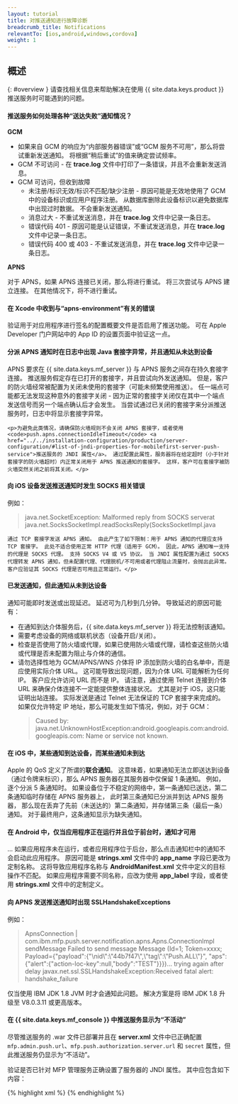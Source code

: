 ```yaml
---
layout: tutorial
title: 对推送通知进行故障诊断
breadcrumb_title: Notifications
relevantTo: [ios,android,windows,cordova]
weight: 1
---
```

<!-- NLS_CHARSET=UTF-8 -->
## 概述
{: #overview }
请查找相关信息来帮助解决在使用 {{ site.data.keys.product }} 推送服务时可能遇到的问题。

<div class="panel panel-default">
  <div class="panel-heading"><h4>推送服务如何处理各种“送达失败”通知情况？</h4></div>
  <div class="panel-body">
    <b>GCM</b><br/>
    <ul>
        <li>如果来自 GCM 的响应为“内部服务器错误”或“GCM 服务不可用”，那么将尝试重新发送通知。 将根据“稍后重试”的值来确定尝试频率。</li>
        <li>GCM 不可访问 - 在 <b>trace.log</b> 文件中打印了一条错误，并且不会重新发送消息。</li>
        <li>GCM 可访问，但收到故障
            <ul>
                <li>未注册/标识无效/标识不匹配/缺少注册 - 原因可能是无效地使用了 GCM 中的设备标识或应用户程序注册。 从数据库删除此设备标识以避免数据库中出现过时数据。 不会重新发送通知。</li>
                <li>消息过大 - 不重试发送消息，并在 <b>trace.log</b> 文件中记录一条日志。</li>
                <li>错误代码 401 - 原因可能是认证错误，不重试发送消息，并在 <b>trace.log</b> 文件中记录一条日志。</li>
                <li>错误代码 400 或 403 - 不重试发送消息，并在 <b>trace.log</b> 文件中记录一条日志。</li>
            </ul>
        </li>
    </ul>
    <b>APNS</b><br/>
    <p>对于 APNS，如果 APNS 连接已关闭，那么将进行重试。 将三次尝试与 APNS 建立连接。 在其他情况下，将不进行重试。</p>
  </div>
</div>

<div class="panel panel-default">
  <div class="panel-heading"><h4>在 Xcode 中收到与“apns-environment”有关的错误</h4></div>
  <div class="panel-body">
    <p>验证用于对应用程序进行签名的配置概要文件是否启用了推送功能。 可在 Apple Developer 门户网站中的 App ID 的设置页面中验证这一点。</p>
  </div>
</div>

<div class="panel panel-default">
  <div class="panel-heading"><h4>分派 APNS 通知时在日志中出现 Java 套接字异常，并且通知从未达到设备</h4></div>
  <div class="panel-body">
    <p>APNS 要求在 {{ site.data.keys.mf_server }} 与 APNS 服务之间存在持久套接字连接。 推送服务假定存在已打开的套接字，并且尝试向外发送通知。 但是，客户的防火墙经常被配置为关闭未使用的套接字（可能未频繁使用推送）。 任一端点可能都无法发现这种意外的套接字关闭 - 因为正常的套接字关闭仅在其中一个端点发送信号而另一个端点确认后才会发生。 当尝试通过已关闭的套接字来分派推送服务时，日志中将显示套接字异常。</p>
    
    <p>为避免此类情况，请确保防火墙规则不会关闭 APNS 套接字，或者使用 <code>push.apns.connectionIdleTimeout</code> <a href="../../installation-configuration/production/server-configuration/#list-of-jndi-properties-for-mobilefirst-server-push-service">推送服务的 JNDI 属性</a>。 通过配置此属性，服务器将在给定超时（小于针对套接字的防火墙超时）内正常关闭用于 APNS 推送通知的套接字。 这样，客户可在套接字被防火墙突然关闭之前将其关闭。</p>
  </div>
</div>

<div class="panel panel-default">
  <div class="panel-heading"><h4>向 iOS 设备发送推送通知时发生 SOCKS 相关错误</h4></div>
  <div class="panel-body">
    <p>例如： <blockquote>java.net.SocketException: Malformed reply from SOCKS serverat java.net.SocksSocketImpl.readSocksReply(SocksSocketImpl.java</blockquote>
    
    通过 TCP 套接字发送 APNS 通知。 由此产生了如下限制：用于 APNS 通知的代理应支持 TCP 套接字。 此处不适合使用正常 HTTP 代理（适用于 GCM）。 因此，APNS 通知唯一支持的代理是 SOCKS 代理。 支持 SOCKS V4 或 V5 协议。 当 JNDI 属性配置为通过 SOCKS 代理转发 APNS 通知，但未配置代理、代理脱机/不可用或者代理阻止流量时，会抛出此异常。 客户应验证其 SOCKS 代理是否可用且正常运行。</p>
  </div>
</div>

<div class="panel panel-default">
  <div class="panel-heading"><h4>已发送通知，但此通知从未到达设备</h4></div>
  <div class="panel-body">
    <p>通知可能即时发送或出现延迟。 延迟可为几秒到几分钟。 导致延迟的原因可能有：</p>
    <ul>
        <li>在通知到达介体服务后，{{ site.data.keys.mf_server }} 将无法控制该通知。</li>
        <li>需要考虑设备的网络或联机状态（设备开启/关闭）。</li>
        <li>检查是否使用了防火墙或代理，如果已使用防火墙或代理，请检查这些防火墙或代理是否未配置为阻止与介体的通信。</li>
        <li>请勿选择性地为 GCM/APNS/WNS 介体将 IP 添加到防火墙的白名单中，而是应使用实际介体 URL。 这可能导致出现问题，因为介体 URL 可能解析为任何 IP。 客户应允许访问 URL 而不是 IP。 请注意，通过使用 Telnet 连接到介体 URL 来确保介体连接不一定能提供整体连接状况。 尤其是对于 iOS，这只能证明出站连接。 实际发送是通过 Telnet 无法保证的 TCP 套接字来完成的。 如果仅允许特定 IP 地址，那么可能发生如下情况，例如，对于 GCM： <blockquote>Caused by: java.net.UnknownHostException:android.googleapis.com:android.googleapis.com: Name or service not known.</blockquote></li>
    </ul>
  </div>
</div>

<div class="panel panel-default">
  <div class="panel-heading"><h4>在 iOS 中，某些通知到达设备，而某些通知未到达</h4></div>
  <div class="panel-body">
    <p>Apple 的 QoS 定义了所谓的<b>联合通知</b>。 这意味着，如果通知无法立即送达到设备（通过令牌来标识），那么 APNS 服务器在其服务器中仅保留 1 条通知。 例如，逐个分派 5 条通知时。 如果设备位于不稳定的网络中，第一条通知已送达，第二条通知临时存储在 APNS 服务器上， 此时第三条通知已分派并到达 APNS 服务器， 那么现在丢弃了先前（未送达的）第二条通知，并存储第三条（最后一条）通知。 对于最终用户，这条通知显示为缺失通知。</p>
  </div>
</div>

<div class="panel panel-default">
  <div class="panel-heading"><h4>在 Android 中，仅当应用程序正在运行并且位于前台时，通知才可用</h4></div>
  <div class="panel-body">
    <p>... 如果应用程序未在运行，或者应用程序位于后台，那么点击通知栏中的通知不会启动此应用程序。 原因可能是 <b>strings.xml</b> 文件中的 <b>app_name</b> 字段已更改为定制名称。 这将导致应用程序名称与 <b>AndroidManifest.xml</b> 文件中定义的目标操作不匹配。  如果应用程序需要不同名称，应改为使用 <b>app_label</b> 字段，或者使用 <b>strings.xml</b> 文件中的定制定义。</p>
  </div>
</div>


<div class="panel panel-default">
  <div class="panel-heading"><h4>向 APNS 发送推送通知时出现 SSLHandshakeExceptions</h4></div>
  <div class="panel-body">
  <p>例如：</p> <blockquote>ApnsConnection | com.ibm.mfp.push.server.notification.apns.Apns.Connectionlmpl sendMessage Failed to send message Message (Id=1;  Token=xxxx; Payload={"payload":{"\nid\":\"44b7f47\",\"tag\":\"Push.ALL\"}", "aps":{"alert":{"action-loc-key":null,"body":"TEST"}}})... trying again after delay javax.net.ssl.SSLHandshakeException:Received fatal alert: handshake_failure</blockquote>
<p>仅当使用 IBM JDK 1.8 JVM 时才会通知此问题。 解决方案是将 IBM JDK 1.8 升级至 V8.0.3.11 或更高版本。</p>
  </div>
</div>

<div class="panel panel-default">
  <div class="panel-heading"><h4>在 {{ site.data.keys.mf_console }} 中推送服务显示为“不活动”</h4></div>
  <div class="panel-body">
    <p>尽管推送服务的 .war 文件已部署并且在 <b>server.xml</b> 文件中已正确配置 <code>mfp.admin.push.url</code>、<code>mfp.push.authorization.server.url</code> 和 <code>secret</code> 属性，但此推送服务仍显示为“不活动”。</p>
    <p>验证是否已针对 MFP 管理服务正确设置了服务器的 JNDI 属性。 其中应包含如下内容：</p>

{% highlight xml %}
<jndiEntry jndiName="mfpadmin/mfp.admin.push.url" value='"http://localhost:9080/imfpush"'/>
<jndiEntry jndiName="mfpadmin/mfp.admin.authorization.server.url" value='"http://localhost:9080/mfp"'/>
<jndiEntry jndiName="mfpadmin/mfp.push.authorization.client.id" value='"push-client-id"'/>
<jndiEntry jndiName="mfpadmin/mfp.push.authorization.client.secret" value='"pushSecret"'/>
<jndiEntry jndiName="mfpadmin/mfp.admin.authorization.client.id" value='"admin-client-id"'/>
<jndiEntry jndiName="mfpadmin/mfp.admin.authorization.client.secret" value='"adminSecret"'/>
<jndiEntry jndiName="mfpadmin/mfp.config.service.password" value='"{xor}DCs+LStubWw="'/>
<jndiEntry jndiName="mfpadmin/mfp.config.service.user" value='"configUser"'/>
{% endhighlight %}
  </div>
</div>
